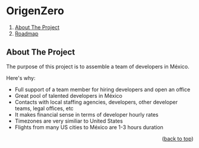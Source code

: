 # OrigenZero

<!-- TABLE OF CONTENTS -->
 <ol>
    <li><a href="#about-the-project">About The Project</a></li> 
    <li><a href="#roadmap">Roadmap</a></li>
  </ol>

<!-- ABOUT THE PROJECT -->

## About The Project

The purpose of this project is to assemble a team of developers in México.

Here's why:

- Full support of a team member for hiring developers and open an office
- Great pool of talented developers in México
- Contacts with local staffing agencies, developers, other developer teams, legal offices, etc
- It makes financial sense in terms of developer hourly rates
- Timezones are very similiar to United States
- Flights from many US cities to México are 1-3 hours duration

<p align="right">(<a href="#top">back to top</a>)</p>
